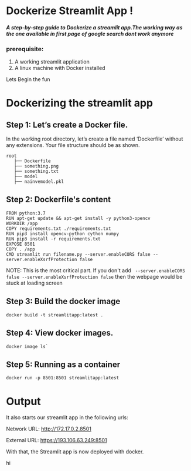 # Dockerize Streamlit App !  
#### _A step-by-step guide to Dockerize a streamlit app.The working way as the one available in first page of google search dont work anymore_

### prerequisite:
1. A working streamlit application
2. A linux machine with Docker installed 


Lets Begin the fun 

# Dockerizing the streamlit app

## **Step 1:**  Let’s create a Docker file.

In the working root directory, let’s create a file named ‘Dockerfile’ without any extensions.
Your file structure should be as shown.
```
root
   ├── Dockerfile
   ├── something.png
   ├── something.txt
   ├── model
   ├── nainvemodel.pkl
```
## **Step 2:**  Dockerfile's content
```
FROM python:3.7
RUN apt-get update && apt-get install -y python3-opencv
WORKDIR /app
COPY requirements.txt ./requirements.txt
RUN pip3 install opencv-python cython numpy
RUN pip3 install -r requirements.txt
EXPOSE 8501
COPY . /app
CMD streamlit run filename.py --server.enableCORS false --server.enableXsrfProtection false
```
NOTE: This is the most critical part. If you don't add ``` --server.enableCORS false --server.enableXsrfProtection false``` then the webpage would be stuck at loading screen

## **Step 3:**  Build the docker image

```
docker build -t streamlitapp:latest .
```

## **Step 4:** View docker images.
```
docker image ls`
```

## **Step 5:** Running as a container
```
docker run -p 8501:8501 streamlitapp:latest
```

# Output

It also starts our streamlit app in the following urls:

Network URL: http://172.17.0.2.8501

External URL: https://193.106.63.249:8501

With that, the Streamlit app is now deployed with docker.

hi
